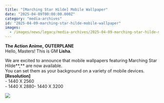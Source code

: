 ```yaml
---
title: "[Marching Star Hilde] Mobile Wallpaper"
date: "2025-04-09T00:00:00.000Z"
category: "media-archives"
id: "2025-04-09-marching-star-hilde-mobile-wallpaper"
images:
  - /images/news/legacy/media-archives/2025-04-09-marching-star-hilde-mobile-wallpaper/c4d28acfe30d459ab111e17e85533a82_002.webp
---
```


**The Action Anime,** **OUTERPLANE**  
Hello, Masters! This is GM **Lisha**.  
  
We are excited to announce that mobile wallpapers featuring Marching Star Hilde**,** are now available.  
You can set them as your background on a variety of mobile devices.  
**\[Resolution\]**  
\- 1440 X 2560  
\- 1440 X 2880- 1440 X 3200

![](/images/news/legacy/media-archives/2025-04-09-marching-star-hilde-mobile-wallpaper/c4d28acfe30d459ab111e17e85533a82_002.webp)
